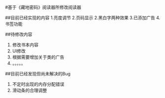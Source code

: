 #基于《藏地密码》阅读器所修改阅读器

##目前已经实现的内容
1.亮度调节
2.页码显示
2.黑白字两种效果
3.已添加广告
4.书签功能


##待修改内容

1. 修改书本内容
2. UI修改
3. 根据需要增加关于类的广告
4. 。。。。。

##目前已经发现但尚未解决的Bug
1. 不定时出现的内存分配错误
2. 滑动条的合理调整




